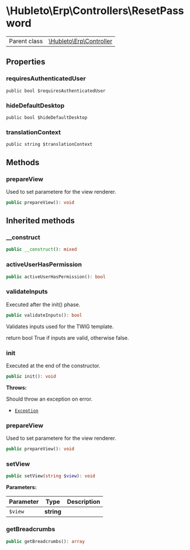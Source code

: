 
# \Hubleto\Erp\Controllers\ResetPassword
<table class='table-default dense'>
<tr><td>Parent class</td><td><a href="../Controller">\Hubleto\Erp\Controller</a></td></tr></table>


## Properties

### requiresAuthenticatedUser

`public bool $requiresAuthenticatedUser`


### hideDefaultDesktop

`public bool $hideDefaultDesktop`


### translationContext

`public string $translationContext`


## Methods

### prepareView

Used to set parametere for the view renderer.

```php
public prepareView(): void
```


## Inherited methods

### __construct

```php
public __construct(): mixed
```


### activeUserHasPermission

```php
public activeUserHasPermission(): bool
```


### validateInputs

Executed after the init() phase.

```php
public validateInputs(): bool
```

Validates inputs used for the TWIG template.

return bool True if inputs are valid, otherwise false.


### init

Executed at the end of the constructor.

```php
public init(): void
```

**Throws:**

Should throw an exception on error.
- [`Exception`](../../../Exception)


### prepareView

Used to set parametere for the view renderer.

```php
public prepareView(): void
```


### setView

```php
public setView(string $view): void
```

**Parameters:**

| Parameter | Type       | Description |
|-----------|------------|-------------|
| `$view`   | **string** |             |


### getBreadcrumbs

```php
public getBreadcrumbs(): array
```

